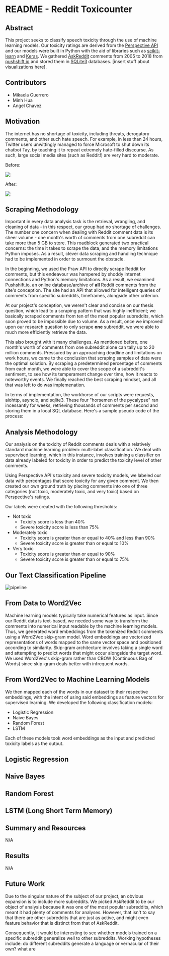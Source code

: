 # README - Reddit Toxicounter

## Abstract
This project seeks to classify speech toxicity through the use of machine learning models. Our toxicity ratings are derived from the [Perspective API](https://www.perspectiveapi.com/#/) and our models were built in Python with the aid of libraries such as [scikit-learn](https://scikit-learn.org/stable/) and [Keras](https://keras.io/). We gathered [AskReddit](https://www.reddit.com/r/AskReddit/) comments from 2005 to 2018 from [pushshift.io](https://pushshift.io/) and stored them in [SQLite3](https://www.sqlite.org/index.html) databases. [insert stuff about visualizations here].

## Contributors 
* Mikaela Guerrero 
* Minh Hua
* Angel Chavez

## Motivation
The internet has no shortage of toxicity, including threats, derogatory comments, and other such hate speech. For example, in less than 24 hours, Twitter users unwittingly managed to force Microsoft to shut down its chatbot Tay, by teaching it to repeat extremely hate-filled discourse. As such, large social media sites (such as Reddit!) are very hard to moderate.

Before:

![](https://confluo.files.wordpress.com/2016/03/yyyy.png?w=640)

After:

![](https://i.imgur.com/L2JRI7r.png)

## Scraping Methodology
Important in every data analysis task is the retrieval, wrangling, and cleaning of data - in this respect, our group had no shortage of challenges. The number one concern when dealing with Reddit comment data is its sheer volume - one month's worth of comments from one subreddit can take more than 5 GB to store. This roadblock generated two practical concerns: the time it takes to scrape the data, and the memory limitations Python imposes. As a result, clever data scraping and handling technique had to be implemented in order to surmount the obstacle. 

In the beginning, we used the Praw API to directly scrape Reddit for comments, but this endeavour was hampered by shoddy internet connections and Python's memory limitations. As a result, we examined Pushshift.io, an online database/archive of **all** Reddit comments from the site's conception. The site had an API that allowed for intelligent queries of comments from specific subreddits, timeframes, alongside other criterion. 

At our project's conception, we weren't clear and concise on our thesis question, which lead to a scraping pattern that was highly inefficient; we basically scraped comments from ten of the most popular subreddits, which soon proved to be impossible due to volume. As a result, once we improved upon our research question to only scrape **one** subreddit, we were able to much more efficiently retrieve the data. 

This also brought with it many challenges. As mentioned before, one month's worth of comments from one subreddit alone can tally up to 20 million comments. Pressured by an approaching deadline and limitations on work hours, we came to the conclusion that scraping samples of data were the optimal solution. By scraping a predetermined percentage of comments from each month, we were able to cover the scope of a subreddit's sentiment, to see how its temperament change over time, how it reacts to noteworthy events. We finally reached the best scraping mindset, and all that was left to do was implemenation. 

In terms of implementation, the workhorse of our scripts were requests, aiohttp, asyncio, and sqlite3. These four "horsemen of the pycalypse" ran incessantly for weeks, retrieving thousands of comments per second and storing them in a local SQL database. Here's a sample pseudo code of the process:

## Analysis Methodology
Our analysis on the toxicity of Reddit comments deals with a relatively standard machine learning problem: multi-label classification. We deal with supervised learning, which in this instance, involves training a classifier on data already labeled for toxicity in order to predict the toxicity level of other comments.

Using Perspective API's toxicity and severe toxicity models, we labeled our data with percentages that score toxicity for any given comment. We then created our own ground truth by placing comments into one of three categories (not toxic, moderately toxic, and very toxic) based on Perspective's ratings.

Our labels were created with the following thresholds:
* Not toxic
    * Toxicity score is less than 40%
    * Severe toxicity score is less than 75%
* Moderately toxic
    * Toxicity score is greater than or equal to 40% and less than 90%
    * Severe toxicity score is greater than or equal to 10%
* Very toxic
    * Toxicity score is greater than or equal to 90%
    * Severe toxicity score is greater than or equal to 75%
        
## Our Text Classification Pipeline
![pipeline](https://i.imgur.com/iuGu6RD.png)

## From Data to Word2Vec
Machine learning models typically take numerical features as input. Since our Reddit data is text-based, we needed some way to transform the comments into numerical input readable by the machine learning models. Thus, we generated word embeddings from the tokenized Reddit comments using a Word2Vec skip-gram model. Word embeddings are vectorized representations of words mapped to the same vector space and positioned according to similarity. Skip-gram architecture involves taking a single word and attempting to predict words that might occur alongside the target word. We used Word2Vec's skip-gram rather than CBOW (Continuous Bag of Words) since skip-gram deals better with infrequent words.

## From Word2Vec to Machine Learning Models
We then mapped each of the words in our dataset to their respective embeddings, with the intent of using said embeddings as feature vectors for supervised learning. We developed the following classification models:
* Logistic Regression
* Naive Bayes
* Random Forest
* LSTM

Each of these models took word embeddings as the input and predicted toxicity labels as the output.
    
## Logistic Regression

## Naive Bayes

## Random Forest

## LSTM (Long Short Term Memory)

## Summary and Resources
N/A

## Results
N/A

## Future Work
Due to the singular nature of the subject of our project, an obvious expansion is to include more subreddits. We picked AskReddit to be our object of analysis because it was one of the most popular subreddits, which meant it had plenty of comments for analyses. However, that isn't to say that there are other subreddits that are just as active, and might even feature behavior that is distinct from that of AskReddit. 

Consequently, it would be interesting to see whether models trained on a specific subreddit generalize well to other subreddits. Working hypotheses include: do different subreddits generate a language or vernacular of their own? what are 
